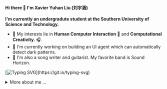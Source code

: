 #### Hi there 👋 I'm Xavier Yuhan Liu (刘宇涵)

**I'm currently an undergradute student at the Southern University of Science and Technology.**

- 🔬 My interests lie in **Human Computer Interaction** 🤖 and **Computational Creativity.** 🎧.
- 🔨 I'm currently working on building an UI agent which can automatically detect dark patterns.
- 🎼 I'm also a song writer and guitarist. My favorite band is Sound Horizon.
  
 [![Typing SVG](https://readme-typing-svg.demolab.com?font=Fira+Code&pause=1000&color=FF6600&random=false&width=550&lines=I+believe+that+everyone+is+one+in+a+billion.;Trying+to+make+the+world+a+better+place.)](https://git.io/typing-svg)

<details>
  <summary>More about me ...</summary>
  [![trophy](https://github-profile-trophy.vercel.app/?username=XavierYuhanLiu)](https://github.com/ryo-ma/github-profile-trophy)
</details>
